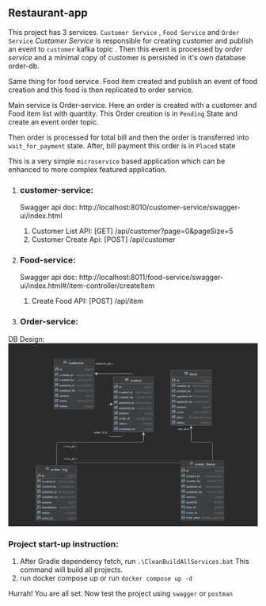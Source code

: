 ## Restaurant-app


This project has 3 services. `Customer Service` ,  `Food Service` and `Order Service`
_Customer Service_ is responsible for creating customer and publish an event to `customer` kafka topic . Then this event is processed by 
_order service_ and a minimal copy of customer is persisted in it's own database order-db.

Same thing for food service. Food item created and publish an event of food creation and this food is then replicated to order service.

Main service is Order-service.
Here an order is created with a customer and Food item list with quantity.
This Order creation is in `Pending` State and create an event order topic.

Then order is processed for total bill and then the order is transferred into `wait_for_payment` state.
After, bill payment this order is in `Placed` state

This is a very simple `microservice` based application which can be enhanced to more complex featured application.

1. ### **customer-service**:
   Swagger api doc: http://localhost:8010/customer-service/swagger-ui/index.html

   1. Customer List API: [GET] /api/customer?page=0&pageSize=5
   2. Customer Create Api: [POST] /api/customer
   

2. ### **Food-service**:
   Swagger api doc: http://localhost:8011/food-service/swagger-ui/index.html#/item-controller/createItem
   1. Create Food API: [POST] /api/item


3. ### **Order-service**:
DB Design:
![img.png](img.png)




### Project start-up instruction:
1. After Gradle dependency fetch, 
   run `.\CleanBuildAllServices.bat`
   This command will build all projects.
2. run docker compose up
        or 
   run `docker compose up -d `


Hurrah! You are all set.
Now test the project using `swagger` or `postman`

